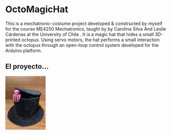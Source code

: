 # OctoMagicHat
This is a mechatronic-costume project developed &amp; constructed by myself for the course ME4250 Mechatronics, taught by by Carolina Silva And Leslie Cárdenas at the University of Chile . It is a magic hat that hides a small 3D-printed octopus. Using servo motors, the hat performs a small interaction with the octopus through an open-loop control system developed for the Arduino platform.

## El proyecto...

<img src=Pics/OctoMagicHat.jpeg alt="Texto alternativo" width="25%" height="25%">




